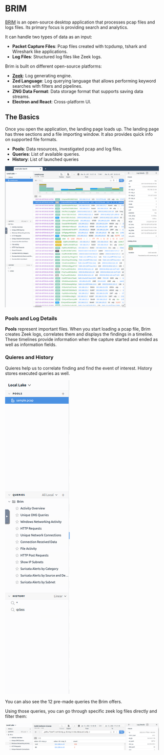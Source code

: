 # BRIM
[BRIM](https://www.brimdata.io/) is an open-source desktop application that processes pcap files and logs files. Its primary focus is providing search and analytics.

It can handle two types of data as an input:

- **Packet Capture Files**: Pcap files created with tcpdump, tshark and Wireshark like applications.
- **Log Files**: Structured log files like Zeek logs.

Brim is built on different open-source platforms:

- [**Zeek**](zeek.md): Log generating engine.
- **Zed Language**: Log querying language that allows performing keyword searches with filters and pipelines.
- **ZNG Data Format**: Data storage format that supports saving data streams.
- **Electron and React**: Cross-platform UI.

## The Basics
Once you open the application, the landing page loads up. The landing page has three sections and a file importing window. It also provides quick info on supported file formats.

- **Pools**: Data resources, investigated pcap and log files.
- **Queries**: List of available queries.
- **History**: List of launched queries

![Image](Brim_data/brim_overview_details.png)

### Pools and Log Details
**Pools** represent important files. When you start loading a pcap file, Brim creates Zeek logs, correlates them and displays the findings in a timeline.
These timelines provide information when the capture started and ended as well as information fields.


### Quieres and History
Quieres help us to correlate finding and find the event of interest. History stores executed queries as well.

![Image](Brim_data/brim_queries_history.png) 

You can also see the 12 pre-made queries the Brim offers.

Using those queries, you can go through specific zeek log files directly and filter them:

![Image](Brim_data/brim_queries_filter.png) 